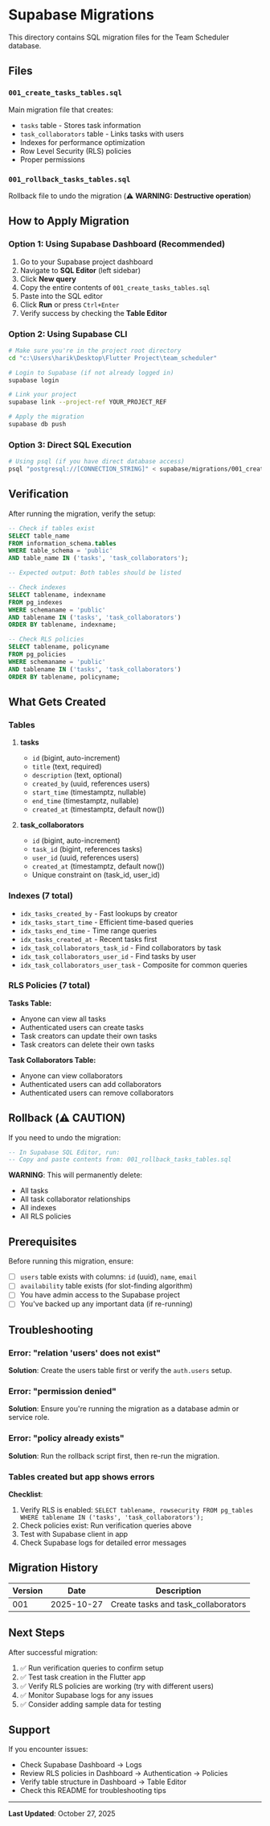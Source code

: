 # Supabase Migrations

This directory contains SQL migration files for the Team Scheduler database.

## Files

### `001_create_tasks_tables.sql`
Main migration file that creates:
- `tasks` table - Stores task information
- `task_collaborators` table - Links tasks with users
- Indexes for performance optimization
- Row Level Security (RLS) policies
- Proper permissions

### `001_rollback_tasks_tables.sql`
Rollback file to undo the migration (⚠️ **WARNING: Destructive operation**)

## How to Apply Migration

### Option 1: Using Supabase Dashboard (Recommended)

1. Go to your Supabase project dashboard
2. Navigate to **SQL Editor** (left sidebar)
3. Click **New query**
4. Copy the entire contents of `001_create_tasks_tables.sql`
5. Paste into the SQL editor
6. Click **Run** or press `Ctrl+Enter`
7. Verify success by checking the **Table Editor**

### Option 2: Using Supabase CLI

```bash
# Make sure you're in the project root directory
cd "c:\Users\harik\Desktop\Flutter Project\team_scheduler"

# Login to Supabase (if not already logged in)
supabase login

# Link your project
supabase link --project-ref YOUR_PROJECT_REF

# Apply the migration
supabase db push
```

### Option 3: Direct SQL Execution

```bash
# Using psql (if you have direct database access)
psql "postgresql://[CONNECTION_STRING]" < supabase/migrations/001_create_tasks_tables.sql
```

## Verification

After running the migration, verify the setup:

```sql
-- Check if tables exist
SELECT table_name 
FROM information_schema.tables 
WHERE table_schema = 'public' 
AND table_name IN ('tasks', 'task_collaborators');

-- Expected output: Both tables should be listed

-- Check indexes
SELECT tablename, indexname 
FROM pg_indexes 
WHERE schemaname = 'public' 
AND tablename IN ('tasks', 'task_collaborators')
ORDER BY tablename, indexname;

-- Check RLS policies
SELECT tablename, policyname 
FROM pg_policies 
WHERE schemaname = 'public' 
AND tablename IN ('tasks', 'task_collaborators')
ORDER BY tablename, policyname;
```

## What Gets Created

### Tables
1. **tasks**
   - `id` (bigint, auto-increment)
   - `title` (text, required)
   - `description` (text, optional)
   - `created_by` (uuid, references users)
   - `start_time` (timestamptz, nullable)
   - `end_time` (timestamptz, nullable)
   - `created_at` (timestamptz, default now())

2. **task_collaborators**
   - `id` (bigint, auto-increment)
   - `task_id` (bigint, references tasks)
   - `user_id` (uuid, references users)
   - `created_at` (timestamptz, default now())
   - Unique constraint on (task_id, user_id)

### Indexes (7 total)
- `idx_tasks_created_by` - Fast lookups by creator
- `idx_tasks_start_time` - Efficient time-based queries
- `idx_tasks_end_time` - Time range queries
- `idx_tasks_created_at` - Recent tasks first
- `idx_task_collaborators_task_id` - Find collaborators by task
- `idx_task_collaborators_user_id` - Find tasks by user
- `idx_task_collaborators_user_task` - Composite for common queries

### RLS Policies (7 total)
**Tasks Table:**
- Anyone can view all tasks
- Authenticated users can create tasks
- Task creators can update their own tasks
- Task creators can delete their own tasks

**Task Collaborators Table:**
- Anyone can view collaborators
- Authenticated users can add collaborators
- Authenticated users can remove collaborators

## Rollback (⚠️ CAUTION)

If you need to undo the migration:

```sql
-- In Supabase SQL Editor, run:
-- Copy and paste contents from: 001_rollback_tasks_tables.sql
```

**WARNING**: This will permanently delete:
- All tasks
- All task collaborator relationships
- All indexes
- All RLS policies

## Prerequisites

Before running this migration, ensure:
- [ ] `users` table exists with columns: `id` (uuid), `name`, `email`
- [ ] `availability` table exists (for slot-finding algorithm)
- [ ] You have admin access to the Supabase project
- [ ] You've backed up any important data (if re-running)

## Troubleshooting

### Error: "relation 'users' does not exist"
**Solution**: Create the users table first or verify the `auth.users` setup.

### Error: "permission denied"
**Solution**: Ensure you're running the migration as a database admin or service role.

### Error: "policy already exists"
**Solution**: Run the rollback script first, then re-run the migration.

### Tables created but app shows errors
**Checklist**:
1. Verify RLS is enabled: `SELECT tablename, rowsecurity FROM pg_tables WHERE tablename IN ('tasks', 'task_collaborators');`
2. Check policies exist: Run verification queries above
3. Test with Supabase client in app
4. Check Supabase logs for detailed error messages

## Migration History

| Version | Date       | Description                          |
|---------|------------|--------------------------------------|
| 001     | 2025-10-27 | Create tasks and task_collaborators |

## Next Steps

After successful migration:

1. ✅ Run verification queries to confirm setup
2. ✅ Test task creation in the Flutter app
3. ✅ Verify RLS policies are working (try with different users)
4. ✅ Monitor Supabase logs for any issues
5. ✅ Consider adding sample data for testing

## Support

If you encounter issues:
- Check Supabase Dashboard → Logs
- Review RLS policies in Dashboard → Authentication → Policies
- Verify table structure in Dashboard → Table Editor
- Check this README for troubleshooting tips

---

**Last Updated**: October 27, 2025
